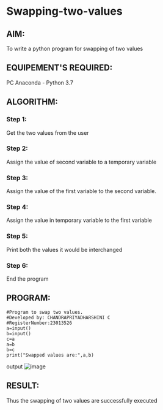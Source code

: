 # Swapping-two-values
## AIM:
To write a python program for swapping of two values
## EQUIPEMENT'S REQUIRED: 
PC
Anaconda - Python 3.7
## ALGORITHM: 
### Step 1:
Get the two values from the user
### Step 2: 
Assign the value of second variable to a temporary variable 
### Step 3: 
Assign the value of the first variable to the second variable.
### Step 4:  
Assign the value in temporary variable to the first variable
### Step 5: 
Print both the values it would be interchanged
### Step 6: 
End the program
## PROGRAM:
```
#Program to swap two values.
#Developed by: CHANDRAPRIYADHARSHINI C
#RegisterNumber:23013526
a=input()
b=input()
c=a
a=b
b=c
print("Swapped values are:",a,b)
```
output
![image](https://github.com/Bosevennila/Swapping-two-values/assets/144870486/3ed39937-8740-45f8-8d9e-35b4990dacd2)




## RESULT:
Thus the swapping of two values are successfully executed



